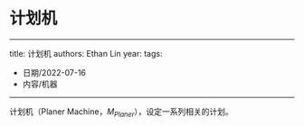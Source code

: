 # 计划机


---
title: 计划机
authors: Ethan Lin
year:
tags:
  - 日期/2022-07-16 
  - 内容/机器 
---





计划机（Planer Machine，$M_{Planer}$），设定一系列相关的计划。
